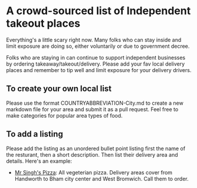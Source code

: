 # A crowd-sourced list of Independent takeout places

Everything's a little scary right now. Many folks who can stay inside and limit exposure are doing so, either voluntarily or due to government decree. 

Folks who are staying in can continue to support independent businesses by ordering takeaway/takeout/delivery. Please add your fav local delivery places and remember to tip well and limit exposure for your delivery drivers.

To create your own local list
----------
Please use the format COUNTRYABBREVIATION-City.md to create a new markdown file for your area and submit it as a pull request. Feel free to make categories for popular area types of food.

To add a listing
-------
Please add the listing as an unordered bullet point listing first the name of the resturant, then a short description. Then list their delivery area and details. Here's an example:

* [Mr Singh's Pizza](http://www.mrsinghspizza.co.uk/): All vegeterian pizza. Delivery areas cover from Handworth to Bham city center and West Bromwich. Call them to order.
